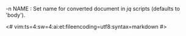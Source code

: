 -n NAME
:    Set name for converted document in _jq_ scripts (defaults to 'body').

<#
vim:ts=4:sw=4:ai:et:fileencoding=utf8:syntax=markdown
#>
